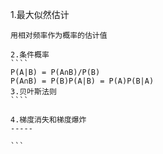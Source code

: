 1.最大似然估计
`````
用相对频率作为概率的估计值

2.条件概率
````
P(A|B) = P(A∩B)/P(B)
P(A∩B) = P(B)P(A|B) = P(A)P(B|A)
3.贝叶斯法则
````

4.梯度消失和梯度爆炸
-----

```
